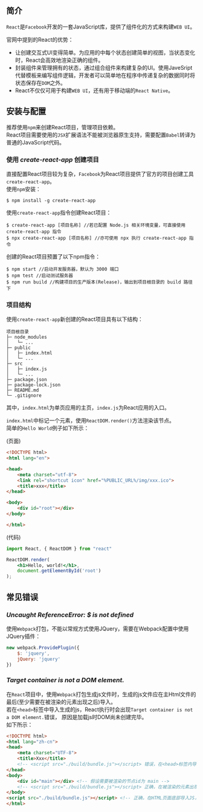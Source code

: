 ## 简介
`React`是`Facebook`开发的一套JavaScript库，提供了组件化的方式来构建`WEB UI`。

官网中提到的React的优势：

- 让创建交互式UI变得简单。为应用的中每个状态创建简单的视图，当状态变化时，React会高效地渲染正确的组件。
- 封装组件来管理拥有的状态，通过组合组件来构建复杂的UI。使用JaveSript代替模板来编写组件逻辑，开发者可以简单地在程序中传递复杂的数据同时将状态保存在`DOM`之外。
- React不仅仅可用于构建`WEB UI`，还有用于移动端的`React Native`。



## 安装与配置
推荐使用`npm`来创建React项目，管理项目依赖。  
React项目需要使用的`JSX`扩展语法不能被浏览器原生支持，需要配置`Babel`转译为普通的JavaScript代码。

### 使用 *create-react-app* 创建项目
直接配置React项目较为复杂，`Facebook`为React项目提供了官方的项目创建工具`create-react-app`。  
使用`npm`安装：

```
$ npm install -g create-react-app
```

使用`create-react-app`指令创建React项目：

```
$ create-react-app [项目名称] //若已配置 Node.js 相关环境变量，可直接使用 create-react-app 指令
$ npx create-react-app [项目名称] //亦可使用 npx 执行 create-react-app 指令
```

创建的React项目预置了以下npm指令：

```
$ npm start //启动开发服务器，默认为 3000 端口
$ npm test //启动测试服务器
$ npm run build //构建项目的生产版本(Release)，输出到项目根目录的 build 路径下
```

### 项目结构
使用`create-react-app`新创建的React项目具有以下结构：

```
项目根目录
├─ node_modules
│   └─ ...
├─ public
│   ├─ index.html
│   └─ ...
├─ src
│   ├─ index.js
│   └─ ...
├─ package.json
├─ package-lock.json
├─ README.md
└─ .gitignore
```

其中，`index.html`为单页应用的主页，`index.js`为React应用的入口。

`index.html`中标记一个元素，使用`ReactDOM.render()`方法渲染该节点。  
简单的`Hello World`例子如下所示：

(页面)

```html
<!DOCTYPE html>
<html lang="en">

<head>
	<meta charset="utf-8">
	<link rel="shortcut icon" href="%PUBLIC_URL%/img/xxx.ico">
	<title>xxx</title>
</head>

<body>
	<div id="root"></div>
</body>

</html>
```

(代码)

```jsx
import React, { ReactDOM } from "react"

ReactDOM.render(
	<h1>Hello, world!</h1>,
	document.getElementById('root')
);
```



## 常见错误

### *Uncaught ReferenceError: $ is not defined*
使用`Webpack`打包，不能以常规方式使用JQuery，需要在Webpack配置中使用JQuery插件：

```js
new webpack.ProvidePlugin({
	$: 'jquery',
	jQuery: 'jquery'
})
```

### *Target container is not a DOM element.*
在`React`项目中，使用`Webpack`打包生成js文件时，生成的js文件应在主Html文件的最后(至少需要在被渲染的元素出现之后)导入。  
若在`<head>`标签中导入生成的js，React执行时会出现`Target container is not a DOM element.`错误，
原因是加载js时DOM尚未创建完毕。  
如下所示：

```html
<!DOCTYPE html>
<html lang="zh-cn">
<head>
	<meta charset="UTF-8">
	<title>Xxx</title>
	<!-- <script src="./build/bundle.js"></script> 错误，在<head>标签内导入js会出现错误 -->
</head>
<body>
	<div id="main"></div> <!-- 假设需要被渲染的节点id为 main -->
	<!-- <script src="./build/bundle.js"></script> 正确，在被渲染的元素出现后加载js，能够正常渲染元素 -->
</body>
<script src="./build/bundle.js"></script> <!-- 正确，在HTML页面底部导入JS，此时DOM已被加载完毕 -->
</html>
```
